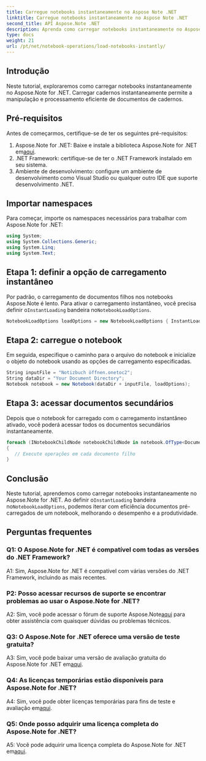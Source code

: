 ```yaml
---
title: Carregue notebooks instantaneamente no Aspose Note .NET
linktitle: Carregue notebooks instantaneamente no Aspose Note .NET
second_title: API Aspose.Note .NET
description: Aprenda como carregar notebooks instantaneamente no Aspose.Note for .NET para aumentar a eficiência e a produtividade do processamento de documentos.
type: docs
weight: 21
url: /pt/net/notebook-operations/load-notebooks-instantly/
---
```

## Introdução

Neste tutorial, exploraremos como carregar notebooks instantaneamente no Aspose.Note for .NET. Carregar cadernos instantaneamente permite a manipulação e processamento eficiente de documentos de cadernos.

## Pré-requisitos

Antes de começarmos, certifique-se de ter os seguintes pré-requisitos:

1.  Aspose.Note for .NET: Baixe e instale a biblioteca Aspose.Note for .NET em[aqui](https://releases.aspose.com/note/net/).
2. .NET Framework: certifique-se de ter o .NET Framework instalado em seu sistema.
3. Ambiente de desenvolvimento: configure um ambiente de desenvolvimento como Visual Studio ou qualquer outro IDE que suporte desenvolvimento .NET.

## Importar namespaces

Para começar, importe os namespaces necessários para trabalhar com Aspose.Note for .NET:

```csharp
using System;
using System.Collections.Generic;
using System.Linq;
using System.Text;
```

## Etapa 1: definir a opção de carregamento instantâneo

 Por padrão, o carregamento de documentos filhos nos notebooks Aspose.Note é lento. Para ativar o carregamento instantâneo, você precisa definir o`InstantLoading` bandeira no`NotebookLoadOptions`.

```csharp
NotebookLoadOptions loadOptions = new NotebookLoadOptions { InstantLoading = true };
```

## Etapa 2: carregue o notebook

Em seguida, especifique o caminho para o arquivo do notebook e inicialize o objeto do notebook usando as opções de carregamento especificadas.

```csharp
String inputFile = "Notizbuch öffnen.onetoc2";
String dataDir = "Your Document Directory";
Notebook notebook = new Notebook(dataDir + inputFile, loadOptions);
```

## Etapa 3: acessar documentos secundários

Depois que o notebook for carregado com o carregamento instantâneo ativado, você poderá acessar todos os documentos secundários instantaneamente.

```csharp
foreach (INotebookChildNode notebookChildNode in notebook.OfType<Document>()) 
{
   // Execute operações em cada documento filho
}
```

## Conclusão

Neste tutorial, aprendemos como carregar notebooks instantaneamente no Aspose.Note for .NET. Ao definir o`InstantLoading` bandeira no`NotebookLoadOptions`, podemos iterar com eficiência documentos pré-carregados de um notebook, melhorando o desempenho e a produtividade.

## Perguntas frequentes

### Q1: O Aspose.Note for .NET é compatível com todas as versões do .NET Framework?

A1: Sim, Aspose.Note for .NET é compatível com várias versões do .NET Framework, incluindo as mais recentes.

### P2: Posso acessar recursos de suporte se encontrar problemas ao usar o Aspose.Note for .NET?

 A2: Sim, você pode acessar o fórum de suporte Aspose.Note[aqui](https://forum.aspose.com/c/note/28) para obter assistência com quaisquer dúvidas ou problemas técnicos.

### Q3: O Aspose.Note for .NET oferece uma versão de teste gratuita?

 A3: Sim, você pode baixar uma versão de avaliação gratuita do Aspose.Note for .NET em[aqui](https://releases.aspose.com/).

### Q4: As licenças temporárias estão disponíveis para Aspose.Note for .NET?

 A4: Sim, você pode obter licenças temporárias para fins de teste e avaliação em[aqui](https://purchase.aspose.com/temporary-license/).

### Q5: Onde posso adquirir uma licença completa do Aspose.Note for .NET?

 A5: Você pode adquirir uma licença completa do Aspose.Note for .NET em[aqui](https://purchase.aspose.com/buy).